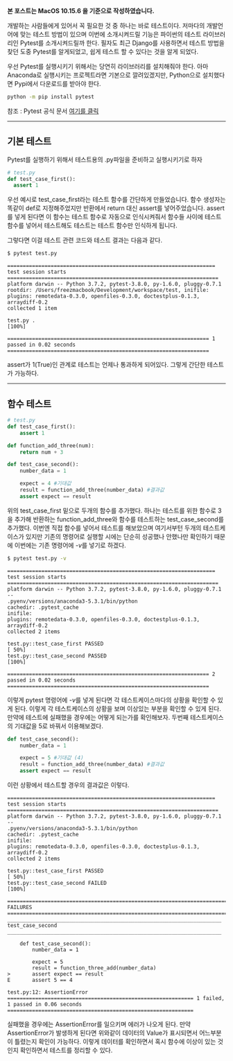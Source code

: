 

**본 포스트는 MacOS 10.15.6 을 기준으로 작성하였습니다.**

개발하는 사람들에게 있어서 꼭 필요한 것 중 하나는 바로 테스트이다. 저마다의 개발언어에 맞는 테스트 방법이 있으며 이번에 소개시켜드릴 기능은 파이썬의 테스트 라이브러리인 Pytest를 소개시켜드릴까 한다. 필자도 최근 Django를 사용하면서 테스트 방법을 찾던 도중 Pytest를 알게되었고, 쉽게 테스트 할 수 있다는 것을 알게 되었다.

우선 Pytest를 실행시키기 위해서는 당연히 라이브러리를 설치해줘야 한다. 아마 Anaconda로 실행시키는 프로젝트라면 기본으로 깔려있겠지만, Python으로 설치했다면 Pypi에서 다운로드를 받아야 한다.

```sh
python -m pip install pytest
```

참조 : Pytest 공식 문서 [여기를 클릭](https://docs.pytest.org/en/latest/contents.html)

------

## 기본 테스트

Pytest를 실행하기 위해서 테스트용의 .py파일을 준비하고 실행시키기로 하자

```python
# test.py
def test_case_first():
  assert 1
```

우선 예시로 test_case_first라는 테스트 함수를 간단하게 만들었습니다. 함수 생성자는 똑같이 def로 지정해주었지만 반환에서 return 대신 assert를 넣어주었습니다. assert를 넣게 된다면 이 함수는 테스트 함수로 자동으로 인식시켜줘서 함수들 사이에 테스트 함수를 넣어서 테스트해도 테스트는 테스트 함수만 인식하게 됩니다.

그렇다면 이걸 테스트 관련 코드와 테스트 결과는 다음과 같다.

```sh
$ pytest test.py
```

```
=================================================================== test session starts ====================================================================
platform darwin -- Python 3.7.2, pytest-3.8.0, py-1.6.0, pluggy-0.7.1
rootdir: /Users/freezmacbook/Development/workspace/test, inifile:
plugins: remotedata-0.3.0, openfiles-0.3.0, doctestplus-0.1.3, arraydiff-0.2
collected 1 item                                                                                                                                           

test.py .                                                                                                                                            [100%]

================================================================= 1 passed in 0.02 seconds =================================================================
```

assert가 1(True)인 관계로 테스트는 언제나 통과하게 되어있다. 그렇게 간단한 테스트가 가능하다.

------

## 함수 테스트

```python
# test.py
def test_case_first():
    assert 1

def function_add_three(num):
    return num + 3

def test_case_second():
    number_data = 1

    expect = 4 #기대값
    result = function_add_three(number_data) #결과값
    assert expect == result
```

 위의 test_case_first 밑으로 두개의 함수를 추가했다. 하나는 테스트를 위한 함수로 3을 추가해 반환하는 function_add_three와 함수를 테스트하는 test_case_second를 추가했다. 이번엔 직접 함수를 넣어서 테스트를 해보았으며 여기서부턴 두개의 테스트케이스가 있지만 기존의 명령어로 실행할 시에는 단순히 성공했나 안했나만 확인하기 때문에 이번에는 기존 명령어에 *-v*를 넣기로 하겠다.

```sh
$ pytest test.py -v
```

```
=================================================================== test session starts ====================================================================
platform darwin -- Python 3.7.2, pytest-3.8.0, py-1.6.0, pluggy-0.7.1 -- 
.pyenv/versions/anaconda3-5.3.1/bin/python
cachedir: .pytest_cache
inifile:
plugins: remotedata-0.3.0, openfiles-0.3.0, doctestplus-0.1.3, arraydiff-0.2
collected 2 items                                                                                                                                          

test.py::test_case_first PASSED                                                                                                                      [ 50%]
test.py::test_case_second PASSED                                                                                                                     [100%]

================================================================= 2 passed in 0.02 seconds =================================================================
```

이렇게 pytest 명령어에 *-v*를 넣게 된다면 각 테스트케이스마다의 상황을 확인할 수 있게 된다. 이렇게 각 테스트케이스의 상황을 보며 이상있는 부분을 확인할 수 있게 된다. 만약에 테스트에 실패했을 경우에는 어떻게 되는가를 확인해보자. 두번째 테스트케이스의 기대값을 5로 바꿔서 이용해보겠다.

```python
def test_case_second():
    number_data = 1

    expect = 5 #기대값 (4)
    result = function_add_three(number_data) #결과값
    assert expect == result
```

이런 상황에서 테스트할 경우의 결과값은 이렇다.

```
=================================================================== test session starts ====================================================================
platform darwin -- Python 3.7.2, pytest-3.8.0, py-1.6.0, pluggy-0.7.1 -- 
.pyenv/versions/anaconda3-5.3.1/bin/python
cachedir: .pytest_cache
inifile:
plugins: remotedata-0.3.0, openfiles-0.3.0, doctestplus-0.1.3, arraydiff-0.2
collected 2 items                                                                                                                                          

test.py::test_case_first PASSED                                                                                                                      [ 50%]
test.py::test_case_second FAILED                                                                                                                     [100%]

========================================================================= FAILURES =========================================================================
_____________________________________________________________________ test_case_second _____________________________________________________________________

    def test_case_second():
        number_data = 1
    
        expect = 5
        result = function_three_add(number_data)
>       assert expect == result
E       assert 5 == 4

test.py:12: AssertionError
============================================================ 1 failed, 1 passed in 0.06 seconds ============================================================
```

실패했을 경우에는 AssertionError를 일으키며 에러가 나오게 된다. 만약 AssertionError가 발생하게 된다면 위와같이 데이터의 Value가 표시되면서 어느부분이 틀렸는지 확인이 가능하다. 이렇게 데이터를 확인하면서 혹시 함수에 이상이 있는 것인지 확인하면서 테스트를 정리할 수 있다.